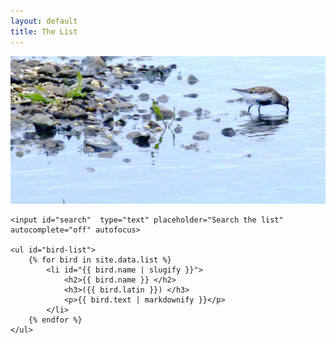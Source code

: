 ```yaml
---
layout: default
title: The List
---
```

<img src="img/dunlin1.jpg" alt="">

<div class="home">

    <input id="search"  type="text" placeholder="Search the list" autocomplete="off" autofocus>

    <ul id="bird-list">
        {% for bird in site.data.list %}
            <li id="{{ bird.name | slugify }}">
                <h2>{{ bird.name }} </h2>
                <h3>({{ bird.latin }}) </h3>
                <p>{{ bird.text | markdownify }}</p>
            </li>
        {% endfor %}
    </ul>

<script>
var searchBox = document.getElementById("search");
var list = document.getElementById("bird-list");
var items = list.getElementsByTagName("li");

function slugify(Text) {
    return Text
        .toLowerCase()
        .replace(/[^\w]+/g, " ")
        .replace(/\s+/g, "-");
}

function showAll() {
        for (var i = 0; i < items.length; i++) { 
        items[i].style.display = "";
    }
}

function show(Text) {
        for (var i = 0; i < items.length; i++) {
            if ( items[i].getAttribute("id").indexOf(Text) !== -1 ) {
                items[i].style.display = "";
            } else {
                items[i].style.display = "none";
            }
    }
}
searchBox.onkeyup = function(evt) {
    var term = slugify(searchBox.value);
        if (term) {
            show(term);
        } else {
            showAll();
        }
};
</script>

</div>
